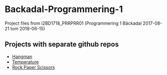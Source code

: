 # Backadal-Programmering-1

Project files from i2BD1718_PRRPRR01 (Programmering 1 Bäckadal 2017-08-21 tom 2018-06-15)

## Projects with separate github repos
- [Hangman](https://github.com/Zeeraa/Hangman)
- [Temperature](https://github.com/Zeeraa/Temperature-converter)
- [Rock Paper Scissors](https://github.com/Zeeraa/rock-paper-scissors)
